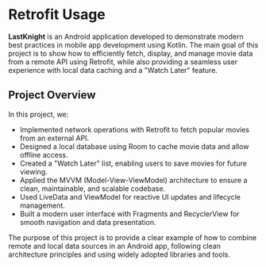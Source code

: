 # Retrofit Usage 

**LastKnight** is an Android application developed to demonstrate modern best practices in mobile app development using Kotlin. The main goal of this project is to show how to efficiently fetch, display, and manage movie data from a remote API using Retrofit, while also providing a seamless user experience with local data caching and a "Watch Later" feature.

## Project Overview

In this project, we:

- Implemented network operations with Retrofit to fetch popular movies from an external API.  
- Designed a local database using Room to cache movie data and allow offline access.  
- Created a "Watch Later" list, enabling users to save movies for future viewing.  
- Applied the MVVM (Model-View-ViewModel) architecture to ensure a clean, maintainable, and scalable codebase.  
- Used LiveData and ViewModel for reactive UI updates and lifecycle management.  
- Built a modern user interface with Fragments and RecyclerView for smooth navigation and data presentation.

The purpose of this project is to provide a clear example of how to combine remote and local data sources in an Android app, following clean architecture principles and using widely adopted libraries and tools.

